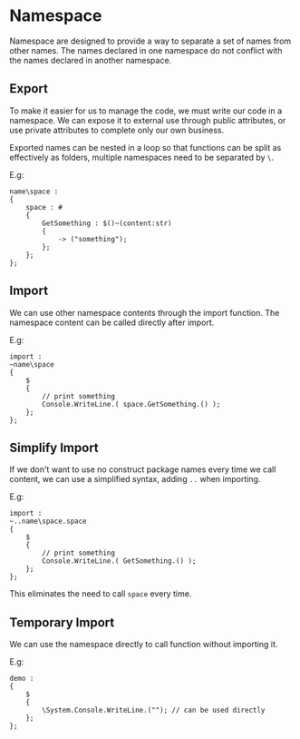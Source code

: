 # Namespace
Namespace are designed to provide a way to separate a set of names from other names. The names declared in one namespace do not conflict with the names declared in another namespace.

## Export
To make it easier for us to manage the code, we must write our code in a namespace. We can expose it to external use through public attributes, or use private attributes to complete only our own business.

Exported names can be nested in a loop so that functions can be split as effectively as folders, multiple namespaces need to be separated by `\`.

E.g:
```
name\space :
{
    space : #
    {
        GetSomething : $()~(content:str)
        {
            -> ("something");
        };
    };
};
```
## Import
We can use other namespace contents through the import function. The namespace content can be called directly after import.

E.g:
```
import :
~name\space
{
    $
    {
        // print something
        Console.WriteLine.( space.GetSomething.() );
    };
};
```
## Simplify Import
If we don't want to use no construct package names every time we call content, we can use a simplified syntax, adding `..` when importing.

E.g:
```
import :
~..name\space.space
{
    $
    {
        // print something
        Console.WriteLine.( GetSomething.() );
    };
};
```
This eliminates the need to call `space` every time.
## Temporary Import
We can use the namespace directly to call function without importing it.

E.g:
```
demo :
{
    $
    {
        \System.Console.WriteLine.(""); // can be used directly
    };
};
```